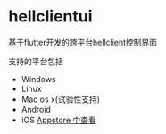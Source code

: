 # hellclientui

基于flutter开发的跨平台hellclient控制界面

支持的平台包括
* Windows
* Linux
* Mac os x\(试验性支持\)
* Android
* iOS [Appstore 中查看](https://apps.apple.com/app/hellclient-ui/id6502743040)